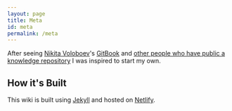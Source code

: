 ```yaml
---
layout: page
title: Meta
id: meta
permalink: /meta
---
```


After seeing [Nikita Voloboev](https://nikitavoloboev.xyz/)'s [GitBook](https://wiki.nikitavoloboev.xyz/) and [other people who have public a knowledge repository](https://github.com/RichardLitt/meta-knowledge#repositories) I was inspired to start my own.

## How it's Built

This wiki is built using [Jekyll](https://jekyllrb.org/) and hosted on
[Netlify](https://netlify.com/).
